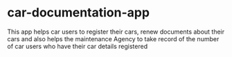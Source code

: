 # car-documentation-app
This app helps car users to register their cars, renew documents about their cars and also helps the maintenance Agency to take record of the number of car users who have their car details registered
